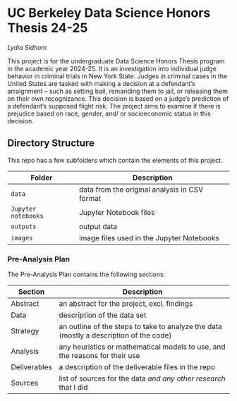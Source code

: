 # UC Berkeley Data Science Honors Thesis 24-25
_Lydia Sidhom_

This project is for the undergraduate Data Science Honors Thesis program in the academic year 2024-25. It is an investigation into individual judge behavior in criminal trials in New York State. Judges in criminal cases in the United States are tasked with making a decision at a defendant’s arraignment – such as setting bail, remanding them to jail, or releasing them on their own recognizance. This decision is based on a judge’s prediction of a defendant’s supposed flight risk. The project aims to examine if there is prejudice based on race, gender, and/ or socioeconomic status in this decision.

## Directory Structure
This repo has a few subfolders which contain the elements of this project.

| Folder | Description |
|-----|-----|
| `data`  | data from the original analysis in CSV format  |
| `Jupyter notebooks`  | Jupyter Notebook files  |
| `outputs`  | output data |
| `images`  | image files used in the Jupyter Notebooks |

### Pre-Analysis Plan

The Pre-Analysis Plan contains the following sections:

| Section | Description |
|-----|-----|
| Abstract  | an abstract for the project, excl. findings  |
| Data  | description of the data set |
| Strategy  | an outline of the steps to take to analyze the data (mostly a description of the code)  |
| Analysis  | any heuristics or mathematical models to use, and the reasons for their use  |
| Deliverables  | a description of the deliverable files in the repo |
| Sources   | list of sources for the data _and any other research_ that I did  |
